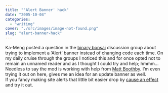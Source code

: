 ```yaml
---
title: "'Alert Banner' hack"
date: "2005-10-04"
categories: 
  - "writing"
cover: "./src/images/image-not-found.png"
slug: "alert-banner-hack"
---
```


Ka-Meng posted a question in the [binary bonsai](http://www.flickr.com/groups/binarybonsai/discuss/95205/) discussion group about trying to implement a ‘Alert’ banner instead of changing code each time. On my daily cruise through the groups I noticed this and for once opted not to remain an unnamed reader and as I thought I could try and help; hmmm…  
Needless to say the mod is working with help from [Matt Boothby](http://www.donnybrookcheer.com/2005/10/04/alert-message-in-k2/). I’m even trying it out on here, gives me an idea for an update banner as well.  
If you fancy making site alerts that little bit easier drop by [cause an effect](http://rayz.notdesign.net/2005/10/01/alert-message-option-in-k2/) and try it out.
